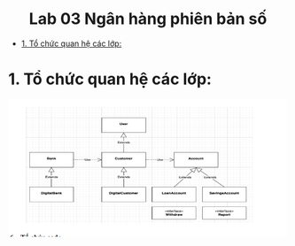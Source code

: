 <center><h1>Lab 03 Ngân hàng phiên bản số</h1></center>

- [1. Tổ chức quan hệ các lớp:](#1-tổ-chức-quan-hệ-các-lớp)

# 1. Tổ chức quan hệ các lớp:

![picture 1](images/bd4c691f2bbdbe9d8ad27146c20d9ff6d2da3906bf18db4f4ae57ae04c0480e6.png)
